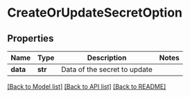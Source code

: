 # CreateOrUpdateSecretOption

## Properties
Name | Type | Description | Notes
------------ | ------------- | ------------- | -------------
**data** | **str** | Data of the secret to update | 

[[Back to Model list]](../README.md#documentation-for-models) [[Back to API list]](../README.md#documentation-for-api-endpoints) [[Back to README]](../README.md)


